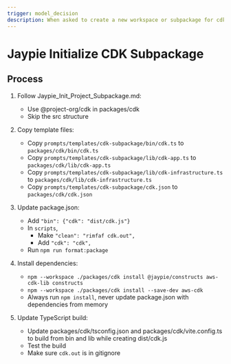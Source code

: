 ```yaml
---
trigger: model_decision
description: When asked to create a new workspace or subpackage for cdk, usually packages/cdk
---
```


# Jaypie Initialize CDK Subpackage

## Process

1. Follow Jaypie_Init_Project_Subpackage.md:
   * Use @project-org/cdk in packages/cdk
   * Skip the src structure

2. Copy template files:
   * Copy `prompts/templates/cdk-subpackage/bin/cdk.ts` to `packages/cdk/bin/cdk.ts`
   * Copy `prompts/templates/cdk-subpackage/lib/cdk-app.ts` to `packages/cdk/lib/cdk-app.ts`
   * Copy `prompts/templates/cdk-subpackage/lib/cdk-infrastructure.ts` to `packages/cdk/lib/cdk-infrastructure.ts`
   * Copy `prompts/templates/cdk-subpackage/cdk.json` to `packages/cdk/cdk.json`

3. Update package.json:
   * Add `"bin": {"cdk": "dist/cdk.js"}`
   * In `scripts`,
       * Make `"clean": "rimfaf cdk.out",`
       * Add `"cdk": "cdk",`
   * Run `npm run format:package`

4. Install dependencies:
   * `npm --workspace ./packages/cdk install @jaypie/constructs aws-cdk-lib constructs`
   * `npm --workspace ./packages/cdk install --save-dev aws-cdk`
   * Always run `npm install`, never update package.json with dependencies from memory

5. Update TypeScript build:
   * Update packages/cdk/tsconfig.json and packages/cdk/vite.config.ts to build from bin and lib while creating dist/cdk.js
   * Test the build
   * Make sure `cdk.out` is in gitignore